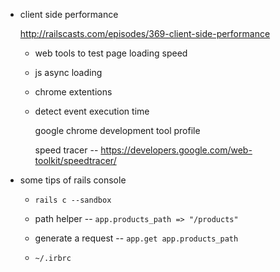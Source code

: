 * client side performance

   http://railscasts.com/episodes/369-client-side-performance

    * web tools to test page loading speed
    
    * js async loading
    
    * chrome extentions
       
    * detect event execution time
       
       google chrome development tool profile
    
       speed tracer -- https://developers.google.com/web-toolkit/speedtracer/

* some tips of rails console
    
    * `rails c --sandbox`
    
    * path helper -- `app.products_path => "/products"` 
    
    * generate a request -- `app.get app.products_path`
    
    * `~/.irbrc` 
